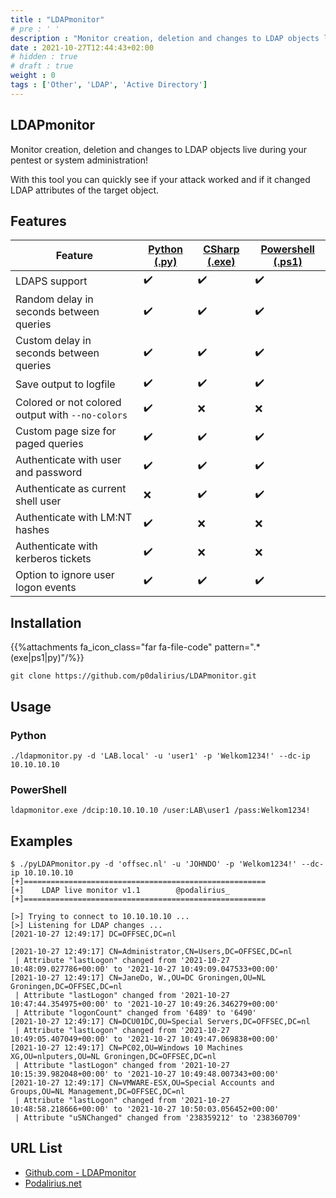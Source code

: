 ```yaml
---
title : "LDAPmonitor"
# pre : ' '
description : "Monitor creation, deletion and changes to LDAP objects live during your pentest or system administration! With this tool you can quickly see if your attack worked and if it changed LDAP attributes of the target object."
date : 2021-10-27T12:44:43+02:00
# hidden : true
# draft : true
weight : 0
tags : ['Other', 'LDAP', 'Active Directory']
---
```


## LDAPmonitor

Monitor creation, deletion and changes to LDAP objects live during your pentest or system administration!

With this tool you can quickly see if your attack worked and if it changed LDAP attributes of the target object.

## Features

| Feature | [Python (.py)](./python/) | [CSharp (.exe)](./csharp/) | [Powershell (.ps1)](./powershell/) |
|---------|--------|--------|------------|
| LDAPS support                                    | :heavy_check_mark: | :heavy_check_mark: | :heavy_check_mark: |
| Random delay in seconds between queries          | :heavy_check_mark: | :heavy_check_mark: | :heavy_check_mark: |
| Custom delay in seconds between queries          | :heavy_check_mark: | :heavy_check_mark: | :heavy_check_mark: |
| Save output to logfile                           | :heavy_check_mark: | :heavy_check_mark: | :heavy_check_mark: |
| Colored or not colored output with `--no-colors` | :heavy_check_mark: | :x: | :x: |
| Custom page size for paged queries               | :heavy_check_mark: | :heavy_check_mark: | :heavy_check_mark: |
| Authenticate with user and password              | :heavy_check_mark: | :heavy_check_mark: | :heavy_check_mark: |
| Authenticate as current shell user               | :x: | :heavy_check_mark: | :heavy_check_mark: |
| Authenticate with LM:NT hashes                   | :heavy_check_mark: | :x: | :x: |
| Authenticate with kerberos tickets               | :heavy_check_mark: | :x: | :x: |
| Option to ignore user logon events               | :heavy_check_mark: | :heavy_check_mark: | :heavy_check_mark: |

## Installation

{{%attachments fa_icon_class="far fa-file-code" pattern=".*(exe|ps1|py)"/%}}

```plain
git clone https://github.com/p0dalirius/LDAPmonitor.git
```

## Usage

### Python

```plain
./ldapmonitor.py -d 'LAB.local' -u 'user1' -p 'Welkom1234!' --dc-ip 10.10.10.10
```

### PowerShell

```plain
ldapmonitor.exe /dcip:10.10.10.10 /user:LAB\user1 /pass:Welkom1234!
```

## Examples

```plain
$ ./pyLDAPmonitor.py -d 'offsec.nl' -u 'JOHNDO' -p 'Welkom1234!' --dc-ip 10.10.10.10
[+]======================================================
[+]    LDAP live monitor v1.1        @podalirius_        
[+]======================================================

[>] Trying to connect to 10.10.10.10 ...
[>] Listening for LDAP changes ...
[2021-10-27 12:49:17] DC=OFFSEC,DC=nl

[2021-10-27 12:49:17] CN=Administrator,CN=Users,DC=OFFSEC,DC=nl
 | Attribute "lastLogon" changed from '2021-10-27 10:48:09.027786+00:00' to '2021-10-27 10:49:09.047533+00:00'
[2021-10-27 12:49:17] CN=JaneDo, W.,OU=DC Groningen,OU=NL Groningen,DC=OFFSEC,DC=nl
 | Attribute "lastLogon" changed from '2021-10-27 10:47:44.354975+00:00' to '2021-10-27 10:49:26.346279+00:00'
 | Attribute "logonCount" changed from '6489' to '6490'
[2021-10-27 12:49:17] CN=DCU01DC,OU=Special Servers,DC=OFFSEC,DC=nl
 | Attribute "lastLogon" changed from '2021-10-27 10:49:05.407049+00:00' to '2021-10-27 10:49:47.069838+00:00'
[2021-10-27 12:49:17] CN=PC02,OU=Windows 10 Machines XG,OU=nlputers,OU=NL Groningen,DC=OFFSEC,DC=nl
 | Attribute "lastLogon" changed from '2021-10-27 10:15:39.982048+00:00' to '2021-10-27 10:49:48.007343+00:00'
[2021-10-27 12:49:17] CN=VMWARE-ESX,OU=Special Accounts and Groups,OU=NL Management,DC=OFFSEC,DC=nl
 | Attribute "lastLogon" changed from '2021-10-27 10:48:58.218666+00:00' to '2021-10-27 10:50:03.056452+00:00'
 | Attribute "uSNChanged" changed from '238359212' to '238360709'
```

## URL List

- [Github.com - LDAPmonitor](https://github.com/p0dalirius/LDAPmonitor)
- [Podalirius.net](https://podalirius.net/)
